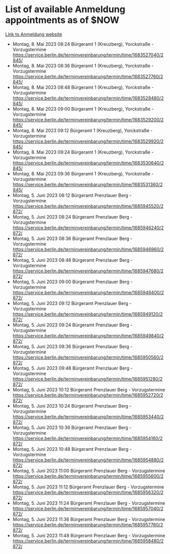 # List of available Anmeldung appointments as of $NOW
[Link to Anmeldung website](https://service.berlin.de/terminvereinbarung/termin/tag.php?termin=1&anliegen[]=120686&dienstleisterlist=122210,122217,327316,122219,327312,122227,327314,122231,327346,122243,327348,122254,122252,329742,122260,329745,122262,329748,122271,327278,122273,327274,122277,327276,330436,122280,327294,122282,327290,122284,327292,122291,327270,122285,327266,122286,327264,122296,327268,150230,329760,122297,327286,122294,327284,122312,329763,122314,329775,122304,327330,122311,327334,122309,327332,317869,122281,327352,122279,329772,122283,122276,327324,122274,327326,122267,329766,122246,327318,122251,327320,122257,327322,122208,327298,122226,327300&herkunft=http%3A%2F%2Fservice.berlin.de%2Fdienstleistung%2F120686%2F)
- Montag, 8. Mai 2023 08:24 Bürgeramt 1 (Kreuzberg), Yorckstraße - Vorzugstermine https://service.berlin.de/terminvereinbarung/termin/time/1683527040/2845/
- Montag, 8. Mai 2023 08:36 Bürgeramt 1 (Kreuzberg), Yorckstraße - Vorzugstermine https://service.berlin.de/terminvereinbarung/termin/time/1683527760/2845/
- Montag, 8. Mai 2023 08:48 Bürgeramt 1 (Kreuzberg), Yorckstraße - Vorzugstermine https://service.berlin.de/terminvereinbarung/termin/time/1683528480/2845/
- Montag, 8. Mai 2023 09:00 Bürgeramt 1 (Kreuzberg), Yorckstraße - Vorzugstermine https://service.berlin.de/terminvereinbarung/termin/time/1683529200/2845/
- Montag, 8. Mai 2023 09:12 Bürgeramt 1 (Kreuzberg), Yorckstraße - Vorzugstermine https://service.berlin.de/terminvereinbarung/termin/time/1683529920/2845/
- Montag, 8. Mai 2023 09:24 Bürgeramt 1 (Kreuzberg), Yorckstraße - Vorzugstermine https://service.berlin.de/terminvereinbarung/termin/time/1683530640/2845/
- Montag, 8. Mai 2023 09:36 Bürgeramt 1 (Kreuzberg), Yorckstraße - Vorzugstermine https://service.berlin.de/terminvereinbarung/termin/time/1683531360/2845/
- Montag, 5. Juni 2023 08:12 Bürgeramt Prenzlauer Berg - Vorzugstermine https://service.berlin.de/terminvereinbarung/termin/time/1685945520/2872/
- Montag, 5. Juni 2023 08:24 Bürgeramt Prenzlauer Berg - Vorzugstermine https://service.berlin.de/terminvereinbarung/termin/time/1685946240/2872/
- Montag, 5. Juni 2023 08:36 Bürgeramt Prenzlauer Berg - Vorzugstermine https://service.berlin.de/terminvereinbarung/termin/time/1685946960/2872/
- Montag, 5. Juni 2023 08:48 Bürgeramt Prenzlauer Berg - Vorzugstermine https://service.berlin.de/terminvereinbarung/termin/time/1685947680/2872/
- Montag, 5. Juni 2023 09:00 Bürgeramt Prenzlauer Berg - Vorzugstermine https://service.berlin.de/terminvereinbarung/termin/time/1685948400/2872/
- Montag, 5. Juni 2023 09:12 Bürgeramt Prenzlauer Berg - Vorzugstermine https://service.berlin.de/terminvereinbarung/termin/time/1685949120/2872/
- Montag, 5. Juni 2023 09:24 Bürgeramt Prenzlauer Berg - Vorzugstermine https://service.berlin.de/terminvereinbarung/termin/time/1685949840/2872/
- Montag, 5. Juni 2023 09:36 Bürgeramt Prenzlauer Berg - Vorzugstermine https://service.berlin.de/terminvereinbarung/termin/time/1685950560/2872/
- Montag, 5. Juni 2023 09:48 Bürgeramt Prenzlauer Berg - Vorzugstermine https://service.berlin.de/terminvereinbarung/termin/time/1685951280/2872/
- Montag, 5. Juni 2023 10:12 Bürgeramt Prenzlauer Berg - Vorzugstermine https://service.berlin.de/terminvereinbarung/termin/time/1685952720/2872/
- Montag, 5. Juni 2023 10:24 Bürgeramt Prenzlauer Berg - Vorzugstermine https://service.berlin.de/terminvereinbarung/termin/time/1685953440/2872/
- Montag, 5. Juni 2023 10:36 Bürgeramt Prenzlauer Berg - Vorzugstermine https://service.berlin.de/terminvereinbarung/termin/time/1685954160/2872/
- Montag, 5. Juni 2023 10:48 Bürgeramt Prenzlauer Berg - Vorzugstermine https://service.berlin.de/terminvereinbarung/termin/time/1685954880/2872/
- Montag, 5. Juni 2023 11:00 Bürgeramt Prenzlauer Berg - Vorzugstermine https://service.berlin.de/terminvereinbarung/termin/time/1685955600/2872/
- Montag, 5. Juni 2023 11:12 Bürgeramt Prenzlauer Berg - Vorzugstermine https://service.berlin.de/terminvereinbarung/termin/time/1685956320/2872/
- Montag, 5. Juni 2023 11:24 Bürgeramt Prenzlauer Berg - Vorzugstermine https://service.berlin.de/terminvereinbarung/termin/time/1685957040/2872/
- Montag, 5. Juni 2023 11:36 Bürgeramt Prenzlauer Berg - Vorzugstermine https://service.berlin.de/terminvereinbarung/termin/time/1685957760/2872/
- Montag, 5. Juni 2023 11:48 Bürgeramt Prenzlauer Berg - Vorzugstermine https://service.berlin.de/terminvereinbarung/termin/time/1685958480/2872/
